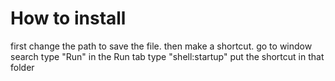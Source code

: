 # How to install

first change the path to save the file. then make a shortcut. go to window search type "Run" in the Run tab type "shell:startup" put the shortcut in that folder

